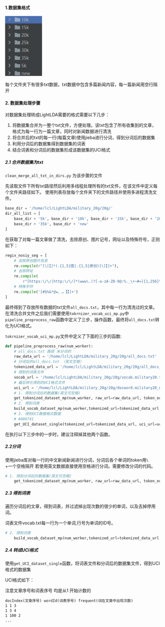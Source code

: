 #### 1.数据集格式

![img.png](img.png)

每个文件夹下有很多txt数据，txt数据中包含多篇新闻内容，每一篇新闻用空行隔开

#### 2. 数据集处理步骤

对数据集处理转成LightLDA需要的格式需要以下几步：

1. 将数据集合并为一整个txt文件，方便处理。该txt包含了所有收集到的文章，格式为每一行为一篇文章，同时对新闻数据进行清洗
2. 将合并后的txt的每一行(每篇文章)使用jieba进行分词，得到分词后的数据集
3. 利用分词后的数据集得到数据集的词表
4. 结合词表和分词后的数据集形成该数据集的UCI格式

##### 2.1 合并数据集为txt

`clean_merge_all_txt_in_dirs.py` 为该步骤的文件

先读取文件下所有txt路径然后利用多线程处理所有的txt文件，在该文件中定义每个文件夹路径如下。
使用列表存放每个文件夹下的文件路径并使用多进程清洗文件。
```python
base_dir = '/home/lcl/LightLDA/military_20g/20g/'
dir_all_list = [
    base_dir + '5k', base_dir + '10k', base_dir + '15k', base_dir + '20k', base_dir + '25k', base_dir + '30k',
    base_dir + '35k', base_dir + 'new'
]
```
在获取了对每一篇文章做了清洗，去除原创、图片记号，网址以及特殊符号，正则如下：
```python
regix_nosiy_seg = [
    # 去除原创图片信息
    re.compile(r"[\[【]*(.{1,5}图|.{1,5}原创)[\]】]+"),
    # 去除网址
    re.compile(
        r"[https:\/\/|http:\/\/]*(www\.)?[-a-zA-Z0-9@:%._\+~#=]{1,256}\.[a-zA-Z0-9()]{1,6}\b([-a-zA-Z0-9()!@:%_\+.~#?&\/\/=]*)"),
    # 特殊字符
    re.compile('[#$%&*@★、…【】]+')
]
```
最终得到了存放所有数据的txt文件`all_docs.txt`，其中每一行为清洗过的文章。
在清洗合并文件之后我们需要使用`tokrnizer_vocab_uci_mp.py`中`pipeline_preprocess_raw`函数中定义了三步，操作函数，最终将`all_docs.txt`转化为UCI格式。


`tokrnizer_vocab_uci_mp.py`文件中定义了下面的三步的函数:
```python
def pipeline_preprocess_raw(num_worker):
    # all_docs.txt 路径 未分词的
    raw_data_url = '/home/lcl/LightLDA/military_20g/20g/all_docs.txt'
    # 分词后的all_docs.txt （英文忽略）
    tokenized_data_url = '/home/lcl/LightLDA/military_20g/20g/all_docs_tokenized.txt'
    # 得到的词表文件
    vocab_url = '/home/lcl/LightLDA/military_20g/20g/vocab.military20.txt'
    # 最后转化得到的UCI格式文件
    uci_url = '/home/lcl/LightLDA/military_20g/20g/docword.military20_new.txt'
    # 1. 得到分词后的数据集(英文可忽略)
    get_tokenized_dataset_mp(num_worker, raw_url=raw_data_url, token_out_url=tokenized_data_url)
    # 2. 得到词表
    build_vocab_dataset_mp(num_worker,tokenized_url=tokenized_data_url,vocab_url=vocab_url)
    # 3. 得到UCI数据格式数据
    # 6086741
    get_UCI_dataset_single(tokenized_url=tokenized_data_url, uci_url=uci_url, vocab_url=vocab_url)
```
在执行以下三步中的一步时，建议注释掉其他两个函数。
##### 2.2分词

使用jieba库对每一行的中文新闻新闻进行分词，分词后各个单词的token用`\  `+一个空格隔开
若使用英文数据直接使用空格进行分词。需要修改分词的代码。
```python
# 1. 得到分词后的数据集(英文可忽略)
    get_tokenized_dataset_mp(num_worker, raw_url=raw_data_url, token_out_url=tokenized_data_url)
```
##### 2.3 得到词表

遍历分词后的文章，得到词表，并过滤掉出现次数的很少的单词，以及去掉停用词。

词表文件vocab.txt每一行为一个单词,行号为单词的ID号。
```python
# 2. 得到词表
    build_vocab_dataset_mp(num_worker,tokenized_url=tokenized_data_url,vocab_url=vocab_url)
```
##### 2.4 转成UCI格式

使用`get_UCI_dataset_single`函数，将词表文件和分词后的数据集文件，得到UCI格式的数据集

UCI格式如下：

注意文章序号和词表序号 均是从1 开始计数的

```shell
docIndex(文章序号) wordId(词表序号) frequent(词在文章中出现次数)
1 1 3
1 3 4
1 100 2
...
```



